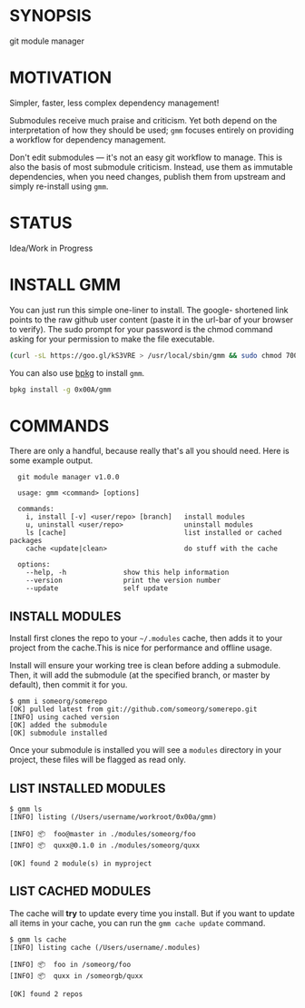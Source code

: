 # SYNOPSIS
git module manager

# MOTIVATION
Simpler, faster, less complex dependency management!

Submodules receive much praise and criticism. Yet both depend
on the interpretation of how they should be used; `gmm` focuses
entirely on providing a workflow for dependency management.

Don't edit submodules — it's not an easy git workflow to manage.
This is also the basis of most submodule criticism. Instead, use
them as immutable dependencies, when you need changes, publish
them from upstream and simply re-install using `gmm`.

# STATUS
Idea/Work in Progress

# INSTALL GMM
You can just run this simple one-liner to install. The google-
shortened link points to the raw github user content (paste it
in the url-bar of your browser to verify). The sudo prompt for
your password is the chmod command asking for your permission
to make the file executable.

```bash
(curl -sL https://goo.gl/kS3VRE > /usr/local/sbin/gmm && sudo chmod 700 gmm)
```

You can also use [bpkg](https://github.com/bpkg/bpkg) to install `gmm`.

```bash
bpkg install -g 0x00A/gmm
```

# COMMANDS
There are only a handful, because really that's all you
should need. Here is some example output.

```
  git module manager v1.0.0

  usage: gmm <command> [options]

  commands:
    i, install [-v] <user/repo> [branch]   install modules
    u, uninstall <user/repo>               uninstall modules
    ls [cache]                             list installed or cached packages
    cache <update|clean>                   do stuff with the cache

  options:
    --help, -h              show this help information
    --version               print the version number
    --update                self update
```

## INSTALL MODULES
Install first clones the repo to your `~/.modules` cache, then
adds it to your project from the cache.This is nice for
performance and offline usage.

Install will ensure your working tree is clean before adding a
submodule. Then, it will add the submodule (at the specified
branch, or master by default), then commit it for you.

```
$ gmm i someorg/somerepo
[OK] pulled latest from git://github.com/someorg/somerepo.git
[INFO] using cached version
[OK] added the submodule
[OK] submodule installed
```

Once your submodule is installed you will see a `modules`
directory in your project, these files will be flagged as read
only.

## LIST INSTALLED MODULES

```
$ gmm ls
[INFO] listing (/Users/username/workroot/0x00a/gmm)

[INFO] 📦  foo@master in ./modules/someorg/foo
[INFO] 📦  quxx@0.1.0 in ./modules/someorg/quxx

[OK] found 2 module(s) in myproject
```

## LIST CACHED MODULES
The cache will **try** to update every time you install. But if
you want to update all items in your cache, you can run the
`gmm cache update` command.

```
$ gmm ls cache
[INFO] listing cache (/Users/username/.modules)

[INFO] 📦  foo in /someorg/foo
[INFO] 📦  quxx in /someorgb/quxx

[OK] found 2 repos
```

